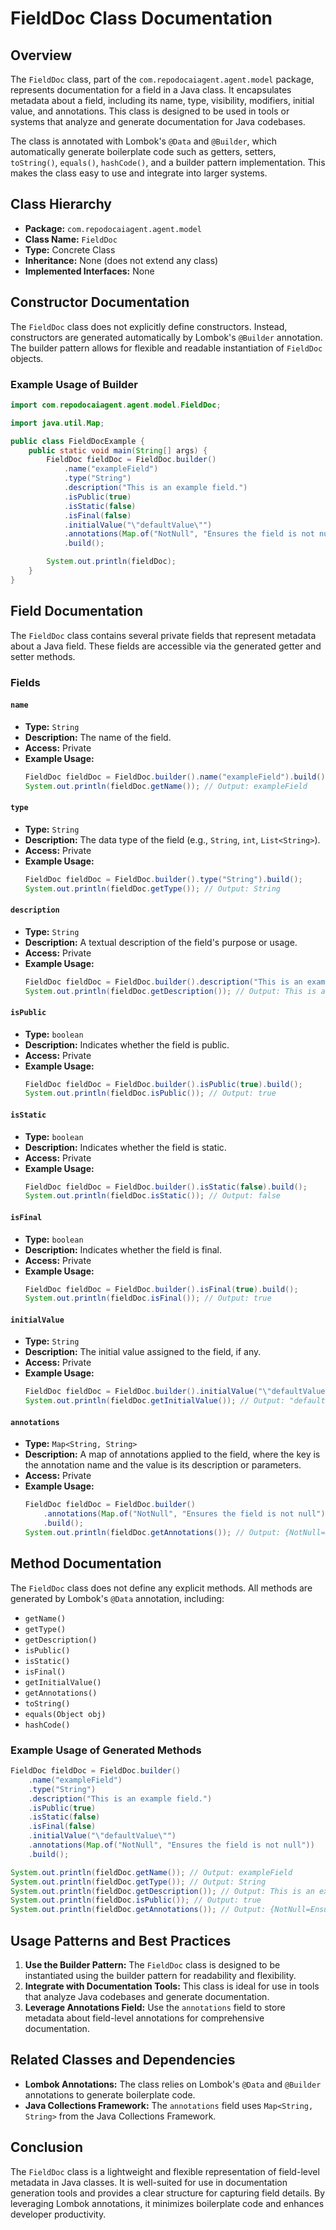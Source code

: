 
# FieldDoc Class Documentation

## Overview
The `FieldDoc` class, part of the `com.repodocaiagent.agent.model` package, represents documentation for a field in a Java class. It encapsulates metadata about a field, including its name, type, visibility, modifiers, initial value, and annotations. This class is designed to be used in tools or systems that analyze and generate documentation for Java codebases.

The class is annotated with Lombok's `@Data` and `@Builder`, which automatically generate boilerplate code such as getters, setters, `toString()`, `equals()`, `hashCode()`, and a builder pattern implementation. This makes the class easy to use and integrate into larger systems.

## Class Hierarchy
- **Package:** `com.repodocaiagent.agent.model`
- **Class Name:** `FieldDoc`
- **Type:** Concrete Class
- **Inheritance:** None (does not extend any class)
- **Implemented Interfaces:** None

## Constructor Documentation
The `FieldDoc` class does not explicitly define constructors. Instead, constructors are generated automatically by Lombok's `@Builder` annotation. The builder pattern allows for flexible and readable instantiation of `FieldDoc` objects.

### Example Usage of Builder
```java
import com.repodocaiagent.agent.model.FieldDoc;

import java.util.Map;

public class FieldDocExample {
    public static void main(String[] args) {
        FieldDoc fieldDoc = FieldDoc.builder()
            .name("exampleField")
            .type("String")
            .description("This is an example field.")
            .isPublic(true)
            .isStatic(false)
            .isFinal(false)
            .initialValue("\"defaultValue\"")
            .annotations(Map.of("NotNull", "Ensures the field is not null"))
            .build();

        System.out.println(fieldDoc);
    }
}
```

## Field Documentation
The `FieldDoc` class contains several private fields that represent metadata about a Java field. These fields are accessible via the generated getter and setter methods.

### Fields
#### `name`
- **Type:** `String`
- **Description:** The name of the field.
- **Access:** Private
- **Example Usage:**
  ```java
  FieldDoc fieldDoc = FieldDoc.builder().name("exampleField").build();
  System.out.println(fieldDoc.getName()); // Output: exampleField
  ```

#### `type`
- **Type:** `String`
- **Description:** The data type of the field (e.g., `String`, `int`, `List<String>`).
- **Access:** Private
- **Example Usage:**
  ```java
  FieldDoc fieldDoc = FieldDoc.builder().type("String").build();
  System.out.println(fieldDoc.getType()); // Output: String
  ```

#### `description`
- **Type:** `String`
- **Description:** A textual description of the field's purpose or usage.
- **Access:** Private
- **Example Usage:**
  ```java
  FieldDoc fieldDoc = FieldDoc.builder().description("This is an example field.").build();
  System.out.println(fieldDoc.getDescription()); // Output: This is an example field.
  ```

#### `isPublic`
- **Type:** `boolean`
- **Description:** Indicates whether the field is public.
- **Access:** Private
- **Example Usage:**
  ```java
  FieldDoc fieldDoc = FieldDoc.builder().isPublic(true).build();
  System.out.println(fieldDoc.isPublic()); // Output: true
  ```

#### `isStatic`
- **Type:** `boolean`
- **Description:** Indicates whether the field is static.
- **Access:** Private
- **Example Usage:**
  ```java
  FieldDoc fieldDoc = FieldDoc.builder().isStatic(false).build();
  System.out.println(fieldDoc.isStatic()); // Output: false
  ```

#### `isFinal`
- **Type:** `boolean`
- **Description:** Indicates whether the field is final.
- **Access:** Private
- **Example Usage:**
  ```java
  FieldDoc fieldDoc = FieldDoc.builder().isFinal(true).build();
  System.out.println(fieldDoc.isFinal()); // Output: true
  ```

#### `initialValue`
- **Type:** `String`
- **Description:** The initial value assigned to the field, if any.
- **Access:** Private
- **Example Usage:**
  ```java
  FieldDoc fieldDoc = FieldDoc.builder().initialValue("\"defaultValue\"").build();
  System.out.println(fieldDoc.getInitialValue()); // Output: "defaultValue"
  ```

#### `annotations`
- **Type:** `Map<String, String>`
- **Description:** A map of annotations applied to the field, where the key is the annotation name and the value is its description or parameters.
- **Access:** Private
- **Example Usage:**
  ```java
  FieldDoc fieldDoc = FieldDoc.builder()
      .annotations(Map.of("NotNull", "Ensures the field is not null"))
      .build();
  System.out.println(fieldDoc.getAnnotations()); // Output: {NotNull=Ensures the field is not null}
  ```

## Method Documentation
The `FieldDoc` class does not define any explicit methods. All methods are generated by Lombok's `@Data` annotation, including:
- `getName()`
- `getType()`
- `getDescription()`
- `isPublic()`
- `isStatic()`
- `isFinal()`
- `getInitialValue()`
- `getAnnotations()`
- `toString()`
- `equals(Object obj)`
- `hashCode()`

### Example Usage of Generated Methods
```java
FieldDoc fieldDoc = FieldDoc.builder()
    .name("exampleField")
    .type("String")
    .description("This is an example field.")
    .isPublic(true)
    .isStatic(false)
    .isFinal(false)
    .initialValue("\"defaultValue\"")
    .annotations(Map.of("NotNull", "Ensures the field is not null"))
    .build();

System.out.println(fieldDoc.getName()); // Output: exampleField
System.out.println(fieldDoc.getType()); // Output: String
System.out.println(fieldDoc.getDescription()); // Output: This is an example field.
System.out.println(fieldDoc.isPublic()); // Output: true
System.out.println(fieldDoc.getAnnotations()); // Output: {NotNull=Ensures the field is not null}
```

## Usage Patterns and Best Practices
1. **Use the Builder Pattern:** The `FieldDoc` class is designed to be instantiated using the builder pattern for readability and flexibility.
2. **Integrate with Documentation Tools:** This class is ideal for use in tools that analyze Java codebases and generate documentation.
3. **Leverage Annotations Field:** Use the `annotations` field to store metadata about field-level annotations for comprehensive documentation.

## Related Classes and Dependencies
- **Lombok Annotations:** The class relies on Lombok's `@Data` and `@Builder` annotations to generate boilerplate code.
- **Java Collections Framework:** The `annotations` field uses `Map<String, String>` from the Java Collections Framework.

## Conclusion
The `FieldDoc` class is a lightweight and flexible representation of field-level metadata in Java classes. It is well-suited for use in documentation generation tools and provides a clear structure for capturing field details. By leveraging Lombok annotations, it minimizes boilerplate code and enhances developer productivity.
```